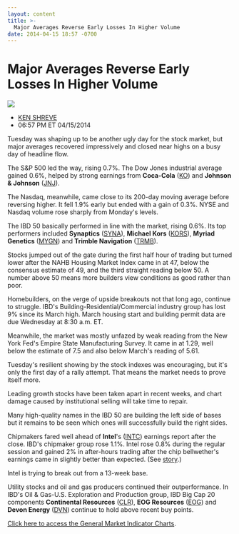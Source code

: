 ```yaml
---
layout: content
title: >-
  Major Averages Reverse Early Losses In Higher Volume
date: 2014-04-15 18:57 -0700
---
```



Major Averages Reverse Early Losses In Higher Volume
=====================================================


![](https://www.investors.com/wp-content/uploads/ibd-migrated-images/MPv_140416_635331736145756190.png)

* [KEN SHREVE](https://www.investors.com/author/shrevek/ "Posts by KEN SHREVE")
* 06:57 PM ET 04/15/2014




Tuesday was shaping up to be another ugly day for the stock market, but major averages recovered impressively and closed near highs on a busy day of headline flow.

  

The S&P 500 led the way, rising 0.7%. The Dow Jones industrial average gained 0.6%, helped by strong earnings from **Coca-Cola** ([KO](https://research.investors.com/quote.aspx?symbol=KO)) and **Johnson & Johnson** ([JNJ](https://research.investors.com/quote.aspx?symbol=JNJ)).

  

The Nasdaq, meanwhile, came close to its 200-day moving average before reversing higher. It fell 1.9% early but ended with a gain of 0.3%. NYSE and Nasdaq volume rose sharply from Monday's levels.

  

The IBD 50 basically performed in line with the market, rising 0.6%. Its top performers included **Synaptics** ([SYNA](https://research.investors.com/quote.aspx?symbol=SYNA)), **Michael Kors** ([KORS](https://research.investors.com/quote.aspx?symbol=KORS)), **Myriad Genetics** ([MYGN](https://research.investors.com/quote.aspx?symbol=MYGN)) and **Trimble Navigation** ([TRMB](https://research.investors.com/quote.aspx?symbol=TRMB)).

  

Stocks jumped out of the gate during the first half hour of trading but turned lower after the NAHB Housing Market Index came in at 47, below the consensus estimate of 49, and the third straight reading below 50. A number above 50 means more builders view conditions as good rather than poor.

  

Homebuilders, on the verge of upside breakouts not that long ago, continue to struggle. IBD's Building-Residential/Commercial industry group has lost 9% since its March high. March housing start and building permit data are due Wednesday at 8:30 a.m. ET.

  

Meanwhile, the market was mostly unfazed by weak reading from the New York Fed's Empire State Manufacturing Survey. It came in at 1.29, well below the estimate of 7.5 and also below March's reading of 5.61.

  

Tuesday's resilient showing by the stock indexes was encouraging, but it's only the first day of a rally attempt. That means the market needs to prove itself more.

  

Leading growth stocks have been taken apart in recent weeks, and chart damage caused by institutional selling will take time to repair.

  

Many high-quality names in the IBD 50 are building the left side of bases but it remains to be seen which ones will successfully build the right sides.

  

Chipmakers fared well ahead of **Intel**'s ([INTC](https://research.investors.com/quote.aspx?symbol=INTC)) earnings report after the close. IBD's chipmaker group rose 1.1%. Intel rose 0.8% during the regular session and gained 2% in after-hours trading after the chip bellwether's earnings came in slightly better than expected. (See [story](http://news.investors.com/technology/041514-697269-intc-stock-rises-on-q1-earnings-q1-shows-pc-sales-stabilizing-data-center-up.htm).)

  

Intel is trying to break out from a 13-week base.

  

Utility stocks and oil and gas producers continued their outperformance. In IBD's Oil & Gas-U.S. Exploration and Production group, IBD Big Cap 20 components **Continental Resources** ([CLR](https://research.investors.com/quote.aspx?symbol=CLR)), **EOG Resources** ([EOG](https://research.investors.com/quote.aspx?symbol=EOG)) and **Devon Energy** ([DVN](https://research.investors.com/quote.aspx?symbol=DVN)) continue to hold above recent buy points.

  

[Click here to access the General Market Indicator Charts](https://www.investors.com/pdf/GMI_041614_NEW.pdf).




